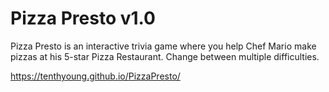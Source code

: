 # Pizza Presto v1.0
Pizza Presto is an interactive trivia game where you help Chef Mario make pizzas at his 5-star Pizza Restaurant.  Change between multiple difficulties. 

https://tenthyoung.github.io/PizzaPresto/
